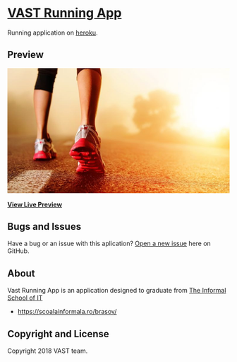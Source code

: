 
# [VAST Running App](https://vastrunningapp.herokuapp.com/)

Running application on [heroku](https://vastrunningapp.herokuapp.com/).

## Preview

[![Agency Preview](img\trail\header-bg.jpg)](https://vastrunningapp.herokuapp.com/)

**[View Live Preview](https://vastrunningapp.herokuapp.com/)**


## Bugs and Issues

Have a bug or an issue with this aplication? [Open a new issue](https://github.com/RaduMS/runningproject/issues) here on GitHub.


## About

Vast Running App is an application designed to graduate from [The Informal School of IT](https://scoalainformala.ro/brasov/)


* https://scoalainformala.ro/brasov/


## Copyright and License

Copyright 2018 VAST team.
